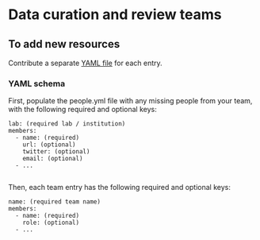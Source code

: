 # Data curation and review teams

## To add new resources

Contribute a separate [YAML file](https://yaml.org/) for each entry.

### YAML schema
First, populate the people.yml file with any missing people from your team, with the following required and optional keys:
```
lab: (required lab / institution)
members:
  - name: (required)
    url: (optional)
    twitter: (optional)
    email: (optional)
  - ...


```
Then, each team entry has the following required and optional keys:
```
name: (required team name)
members:
  - name: (required)
    role: (optional)
  - ...

```
